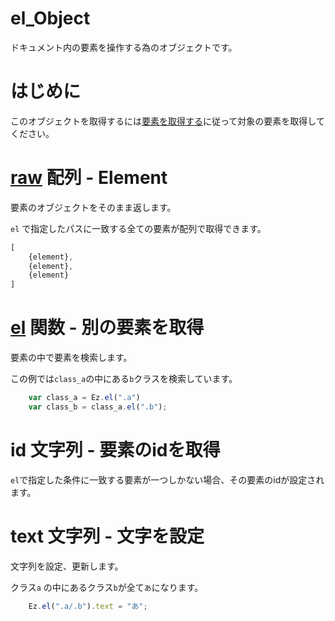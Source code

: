 # el_Object
ドキュメント内の要素を操作する為のオブジェクトです。

# はじめに
このオブジェクトを取得するには[要素を取得する](./el.md)に従って対象の要素を取得してください。

# [raw](https://developer.mozilla.org/ja/docs/Web/API/Element) 配列 - Element
要素のオブジェクトをそのまま返します。

``el`` で指定したパスに一致する全ての要素が配列で取得できます。

```javascript
[
    {element},
    {element},
    {element}
]
```


# [el](./el.md) 関数 - 別の要素を取得
要素の中で要素を検索します。

この例では``class_a``の中にある``b``クラスを検索しています。
```javascript
    var class_a = Ez.el(".a")
    var class_b = class_a.el(".b");
```

# id 文字列 - 要素のidを取得
``el``で指定した条件に一致する要素が一つしかない場合、その要素のidが設定されます。


# text 文字列 - 文字を設定
文字列を設定、更新します。

クラス``a`` の中にあるクラス``b``が全て``あ``になります。
```javascript
    Ez.el(".a/.b").text = "あ";
```


